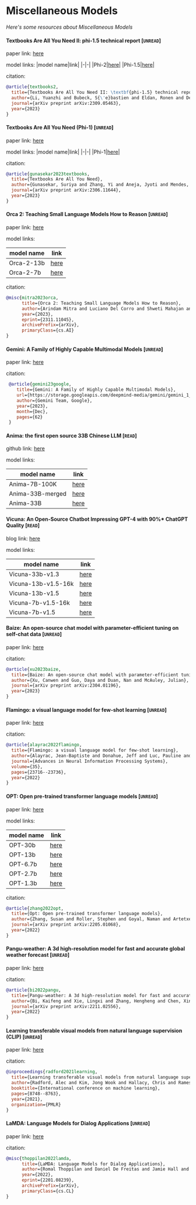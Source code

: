 # Miscellaneous Models
*Here's some resources about Miscellaneous Models*



#### Textbooks Are All You Need II: phi-1.5 technical report [`UNREAD`]

paper link: [here](https://arxiv.org/pdf/2309.05463.pdf)

model links:
|model name|link|
|-|-|
|Phi-2|[here](https://huggingface.co/microsoft/phi-2)|
|Phi-1.5|[here](https://huggingface.co/microsoft/phi-1_5)|

citation:
```bibtex
@article{textbooks2,
  title={Textbooks Are All You Need II: \textbf{phi-1.5} technical report},
  author={Li, Yuanzhi and Bubeck, S{\'e}bastien and Eldan, Ronen and Del Giorno, Allie and Gunasekar, Suriya and Lee, Yin Tat},
  journal={arXiv preprint arXiv:2309.05463},
  year={2023}
}

```


#### Textbooks Are All You Need (Phi-1) [`UNREAD`]

paper link: [here](https://arxiv.org/pdf/2306.11644.pdf)

model links:
|model name|link|
|-|-|
|Phi-1|[here](https://huggingface.co/microsoft/phi-1)|

citation:
```bibtex
@article{gunasekar2023textbooks,
  title={Textbooks Are All You Need},
  author={Gunasekar, Suriya and Zhang, Yi and Aneja, Jyoti and Mendes, Caio C{\'e}sar Teodoro and Del Giorno, Allie and Gopi, Sivakanth and Javaheripi, Mojan and Kauffmann, Piero and de Rosa, Gustavo and Saarikivi, Olli and others},
  journal={arXiv preprint arXiv:2306.11644},
  year={2023}
}
```



#### Orca 2: Teaching Small Language Models How to Reason [`UNREAD`]

paper link: [here](https://arxiv.org/pdf/2311.11045.pdf)

model links: 

|model name|link|
|-|-|
|Orca-2-13b|[here](https://huggingface.co/microsoft/Orca-2-13b)|
|Orca-2-7b|[here](https://huggingface.co/microsoft/Orca-2-7b)|

citation:
```bibtex
@misc{mitra2023orca,
      title={Orca 2: Teaching Small Language Models How to Reason}, 
      author={Arindam Mitra and Luciano Del Corro and Shweti Mahajan and Andres Codas and Clarisse Simoes and Sahaj Agarwal and Xuxi Chen and Anastasia Razdaibiedina and Erik Jones and Kriti Aggarwal and Hamid Palangi and Guoqing Zheng and Corby Rosset and Hamed Khanpour and Ahmed Awadallah},
      year={2023},
      eprint={2311.11045},
      archivePrefix={arXiv},
      primaryClass={cs.AI}
}
```


#### Gemini: A Family of Highly Capable Multimodal Models [`UNREAD`]

paper link: [here](https://storage.googleapis.com/deepmind-media/gemini/gemini_1_report.pdf)

citation:
```bibtex
 @article{gemini23google, 
    title={Gemini: A Family of Highly Capable Multimodal Models}, 
    url={https://storage.googleapis.com/deepmind-media/gemini/gemini_1_report.pdf}, 
    author={Gemini Team, Google},
    year={2023}, 
    month={Dec}, 
    pages={62}
 }
```

#### Anima: the first open source 33B Chinese LLM [`READ`]

github link: [here](https://github.com/lyogavin/Anima)

model links: 

|model name|link|
|-|-|
|Anima-7B-100K|[here](https://huggingface.co/lyogavin/Anima-7B-100K)|
|Anima-33B-merged|[here](https://huggingface.co/lyogavin/Anima33B-merged)|
|Anima-33B|[here](https://huggingface.co/lyogavin/Anima33B)|


#### Vicuna: An Open-Source Chatbot Impressing GPT-4 with 90%* ChatGPT Quality [`READ`]

blog link: [here](https://lmsys.org/blog/2023-03-30-vicuna/)

model links: 

|model name|link|
|-|-|
|Vicuna-33b-v1.3|[here](https://huggingface.co/lmsys/vicuna-33b-v1.3)|
|Vicuna-13b-v1.5-16k|[here](https://huggingface.co/lmsys/vicuna-13b-v1.5-16k)|
|Vicuna-13b-v1.5|[here](https://huggingface.co/lmsys/vicuna-13b-v1.5)|
|Vicuna-7b-v1.5-16k|[here](https://huggingface.co/lmsys/vicuna-7b-v1.5-16k)|
|Vicuna-7b-v1.5|[here](https://huggingface.co/lmsys/vicuna-7b-v1.5)|


#### Baize: An open-source chat model with parameter-efficient tuning on self-chat data [`UNREAD`]

paper link: [here](https://arxiv.org/pdf/2304.01196)

citation: 
```bibtex
@article{xu2023baize,
  title={Baize: An open-source chat model with parameter-efficient tuning on self-chat data},
  author={Xu, Canwen and Guo, Daya and Duan, Nan and McAuley, Julian},
  journal={arXiv preprint arXiv:2304.01196},
  year={2023}
}
```


#### Flamingo: a visual language model for few-shot learning [`UNREAD`]

paper link: [here](https://proceedings.neurips.cc/paper_files/paper/2022/file/960a172bc7fbf0177ccccbb411a7d800-Paper-Conference.pdf)

citation: 
```bibtex
@article{alayrac2022flamingo,
  title={Flamingo: a visual language model for few-shot learning},
  author={Alayrac, Jean-Baptiste and Donahue, Jeff and Luc, Pauline and Miech, Antoine and Barr, Iain and Hasson, Yana and Lenc, Karel and Mensch, Arthur and Millican, Katherine and Reynolds, Malcolm and others},
  journal={Advances in Neural Information Processing Systems},
  volume={35},
  pages={23716--23736},
  year={2022}
}
```


#### OPT: Open pre-trained transformer language models [`UNREAD`]

paper link: [here](https://arxiv.org/pdf/2205.01068.pdf?fbclid=IwAR1_0YiQKgxIsy8unzoLvL9E2OA41_kze-H0YvhoCzIQUp_gk-MR9dUs2ZE)

model links: 

|model name|link|
|-|-|
|OPT-30b|[here](https://huggingface.co/facebook/opt-30b)|
|OPT-13b|[here](https://huggingface.co/facebook/opt-13b)|
|OPT-6.7b|[here](https://huggingface.co/facebook/opt-6.7b)|
|OPT-2.7b|[here](https://huggingface.co/facebook/opt-2.7b)|
|OPT-1.3b|[here](https://huggingface.co/facebook/opt-1.3b)|

citation: 
```bibtex
@article{zhang2022opt,
  title={Opt: Open pre-trained transformer language models},
  author={Zhang, Susan and Roller, Stephen and Goyal, Naman and Artetxe, Mikel and Chen, Moya and Chen, Shuohui and Dewan, Christopher and Diab, Mona and Li, Xian and Lin, Xi Victoria and others},
  journal={arXiv preprint arXiv:2205.01068},
  year={2022}
}
```
    

#### Pangu-weather: A 3d high-resolution model for fast and accurate global weather forecast [`UNREAD`]

paper link: [here](https://arxiv.org/pdf/2211.02556)

citation: 
```bibtex
@article{bi2022pangu,
  title={Pangu-weather: A 3d high-resolution model for fast and accurate global weather forecast},
  author={Bi, Kaifeng and Xie, Lingxi and Zhang, Hengheng and Chen, Xin and Gu, Xiaotao and Tian, Qi},
  journal={arXiv preprint arXiv:2211.02556},
  year={2022}
}
```


#### Learning transferable visual models from natural language supervision (CLIP) [`UNREAD`]

paper link: [here](http://proceedings.mlr.press/v139/radford21a/radford21a.pdf)

citation: 
```bibtex
@inproceedings{radford2021learning,
  title={Learning transferable visual models from natural language supervision},
  author={Radford, Alec and Kim, Jong Wook and Hallacy, Chris and Ramesh, Aditya and Goh, Gabriel and Agarwal, Sandhini and Sastry, Girish and Askell, Amanda and Mishkin, Pamela and Clark, Jack and others},
  booktitle={International conference on machine learning},
  pages={8748--8763},
  year={2021},
  organization={PMLR}
}
```
    

#### LaMDA: Language Models for Dialog Applications [`UNREAD`]

paper link: [here](https://arxiv.org/pdf/2201.08239.pdf)

citation:
```bibtex
@misc{thoppilan2022lamda,
      title={LaMDA: Language Models for Dialog Applications}, 
      author={Romal Thoppilan and Daniel De Freitas and Jamie Hall and Noam Shazeer and Apoorv Kulshreshtha and Heng-Tze Cheng and Alicia Jin and Taylor Bos and Leslie Baker and Yu Du and YaGuang Li and Hongrae Lee and Huaixiu Steven Zheng and Amin Ghafouri and Marcelo Menegali and Yanping Huang and Maxim Krikun and Dmitry Lepikhin and James Qin and Dehao Chen and Yuanzhong Xu and Zhifeng Chen and Adam Roberts and Maarten Bosma and Vincent Zhao and Yanqi Zhou and Chung-Ching Chang and Igor Krivokon and Will Rusch and Marc Pickett and Pranesh Srinivasan and Laichee Man and Kathleen Meier-Hellstern and Meredith Ringel Morris and Tulsee Doshi and Renelito Delos Santos and Toju Duke and Johnny Soraker and Ben Zevenbergen and Vinodkumar Prabhakaran and Mark Diaz and Ben Hutchinson and Kristen Olson and Alejandra Molina and Erin Hoffman-John and Josh Lee and Lora Aroyo and Ravi Rajakumar and Alena Butryna and Matthew Lamm and Viktoriya Kuzmina and Joe Fenton and Aaron Cohen and Rachel Bernstein and Ray Kurzweil and Blaise Aguera-Arcas and Claire Cui and Marian Croak and Ed Chi and Quoc Le},
      year={2022},
      eprint={2201.08239},
      archivePrefix={arXiv},
      primaryClass={cs.CL}
}
```